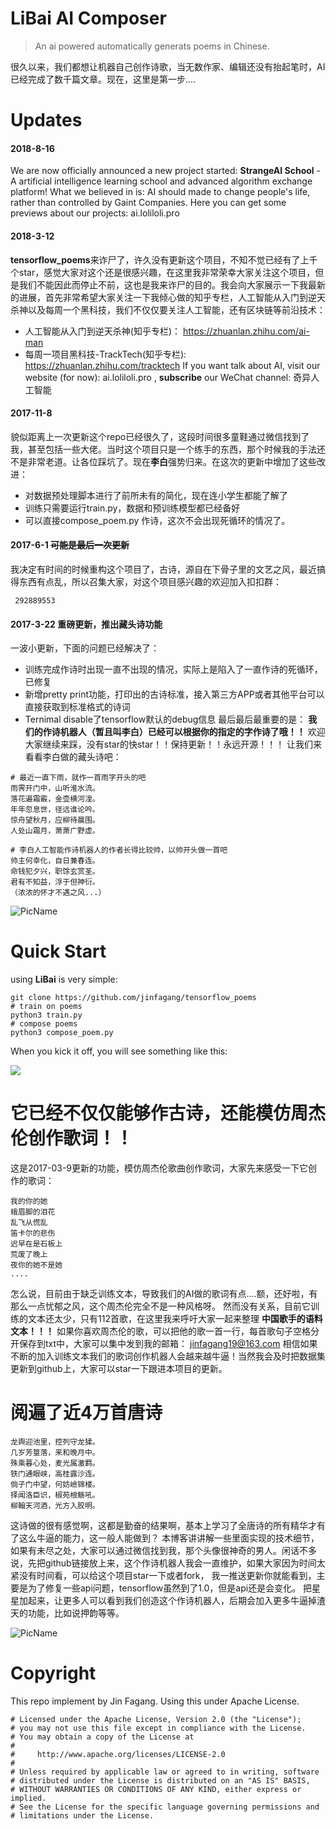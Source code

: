 # LiBai AI Composer

> An ai powered automatically generats poems in Chinese.

很久以来，我们都想让机器自己创作诗歌，当无数作家、编辑还没有抬起笔时，AI已经完成了数千篇文章。现在，这里是第一步....


# Updates

#### 2018-8-16

We are now officially announced a new project started: **StrangeAI School** - A artificial intelligence learning school and advanced algorithm exchange platform! What we believed in is: AI should made to change people's life, rather than controlled by Gaint Companies.
Here you can get some previews about our projects: ai.loliloli.pro

#### 2018-3-12

**tensorflow_poems**来诈尸了，许久没有更新这个项目，不知不觉已经有了上千个star，感觉大家对这个还是很感兴趣，在这里我非常荣幸大家关注这个项目，但是我们不能因此而停止不前，这也是我来诈尸的目的。我会向大家展示一下我最新的进展，首先非常希望大家关注一下我倾心做的知乎专栏，人工智能从入门到逆天杀神以及每周一个黑科技，我们不仅仅要关注人工智能，还有区块链等前沿技术：

- 人工智能从入门到逆天杀神(知乎专栏)： https://zhuanlan.zhihu.com/ai-man
- 每周一项目黑科技-TrackTech(知乎专栏):  https://zhuanlan.zhihu.com/tracktech
If you want talk about AI, visit our website (for now): ai.loliloli.pro , **subscribe** our WeChat channel: 奇异人工智能

#### 2017-11-8

貌似距离上一次更新这个repo已经很久了，这段时间很多童鞋通过微信找到了我，甚至包括一些大佬。当时这个项目只是一个练手的东西，那个时候我的手法还不是非常老道。让各位踩坑了。现在**李白**强势归来。在这次的更新中增加了这些改进：

- 对数据预处理脚本进行了前所未有的简化，现在连小学生都能了解了
- 训练只需要运行train.py，数据和预训练模型都已经备好
- 可以直接compose_poem.py 作诗，这次不会出现死循环的情况了。

#### 2017-6-1 ~~可能是最后一次更新~~

我决定有时间的时候重构这个项目了，古诗，源自在下骨子里的文艺之风，最近搞得东西有点乱，所以召集大家，对这个项目感兴趣的欢迎加入扣扣群：
```
 292889553
```


#### 2017-3-22 重磅更新，推出藏头诗功能

一波小更新，下面的问题已经解决了：
* 训练完成作诗时出现一直不出现的情况，实际上是陷入了一直作诗的死循环，已修复
* 新增pretty print功能，打印出的古诗标准，接入第三方APP或者其他平台可以直接获取到标准格式的诗词
* Ternimal disable了tensorflow默认的debug信息
  最后最后最重要的是： **我们的作诗机器人（暂且叫李白）已经可以根据你的指定的字作诗了哦！！**
  欢迎大家继续来踩，没有star的快star！！保持更新！！永远开源！！！
  让我们来看看李白做的藏头诗吧：

```
# 最近一直下雨，就作一首雨字开头的吧
雨霁开门中，山听淮水流。
落花遍霜霰，金壶横河湟。
年年忽息世，径远谁论吟。
惊舟望秋月，应柳待晨围。
人处山霜月，萧萧广野虚。

# 李白人工智能作诗机器人的作者长得比较帅，以帅开头做一首吧
帅主何幸化，自日兼春连。
命钱犯夕兴，职馀玄赏圣。
君有不知益，浮于但神衍。
（浓浓的怀才不遇之风...）
```

![PicName](http://ofwzcunzi.bkt.clouddn.com/VMBUVeqLjlXA6cUJ.png)


# Quick Start

using **LiBai** is very simple:

```
git clone https://github.com/jinfagang/tensorflow_poems
# train on poems
python3 train.py
# compose poems
python3 compose_poem.py
```

When you kick it off, you will see something like this:

![](https://i.loli.net/2018/03/12/5aa5fd903c041.jpeg)





# 它已经不仅仅能够作古诗，还能模仿周杰伦创作歌词！！

这是2017-03-9更新的功能，模仿周杰伦歌曲创作歌词，大家先来感受一下它创作的歌词：

```
我的你的她
蛾眉脚的泪花
乱飞从慌乱
笛卡尔的悲伤
迟早在是石板上
荒废了晚上
夜你的她不是她
....
```

怎么说，目前由于缺乏训练文本，导致我们的AI做的歌词有点....额，还好啦，有那么一点忧郁之风，这个周杰伦完全不是一种风格呀。
然而没有关系，目前它训练的文本还太少，只有112首歌，在这里我来呼吁大家一起来整理 **中国歌手的语料文本！！！**
如果你喜欢周杰伦的歌，可以把他的歌一首一行，每首歌句子空格分开保存到txt中，大家可以集中发到我的邮箱：
[jinfagang19@163.com](http://mail.163.com/)
相信如果不断的加入训练文本我们的歌词创作机器人会越来越牛逼！当然我会及时把数据集更新到github上，大家可以star一下跟进本项目的更新。

# 阅遍了近4万首唐诗



```
龙舆迎池里，控列守龙猱。
几岁芳篁落，来和晚月中。
殊乘暮心处，麦光属激羁。
铁门通眼峡，高桂露沙连。
倘子门中望，何妨嶮锦楼。
择闻洛臣识，椒苑根觞吼。
柳翰天河酒，光方入胶明。
```

这诗做的很有感觉啊，这都是勤奋的结果啊，基本上学习了全唐诗的所有精华才有了这么牛逼的能力，这一般人能做到？
本博客讲讲解一些里面实现的技术细节，如果有未尽之处，大家可以通过微信找到我，那个头像很神奇的男人。闲话不多说，先把github链接放上来，这个作诗机器人我会一直维护，如果大家因为时间太紧没有时间看，可以给这个项目star一下或者fork，
我一推送更新你就能看到，主要是为了修复一些api问题，tensorflow虽然到了1.0，但是api还是会变化。
把星星加起来，让更多人可以看到我们创造这个作诗机器人，后期会加入更多牛逼掉渣天的功能，比如说押韵等等。

![PicName](http://ofwzcunzi.bkt.clouddn.com/m6fvfm6s0aZzVoni.png)

# Copyright

This repo implement by Jin Fagang. Using this under Apache License.

```
# Licensed under the Apache License, Version 2.0 (the "License");
# you may not use this file except in compliance with the License.
# You may obtain a copy of the License at
#
#     http://www.apache.org/licenses/LICENSE-2.0
#
# Unless required by applicable law or agreed to in writing, software
# distributed under the License is distributed on an "AS IS" BASIS,
# WITHOUT WARRANTIES OR CONDITIONS OF ANY KIND, either express or implied.
# See the License for the specific language governing permissions and
# limitations under the License.
```

